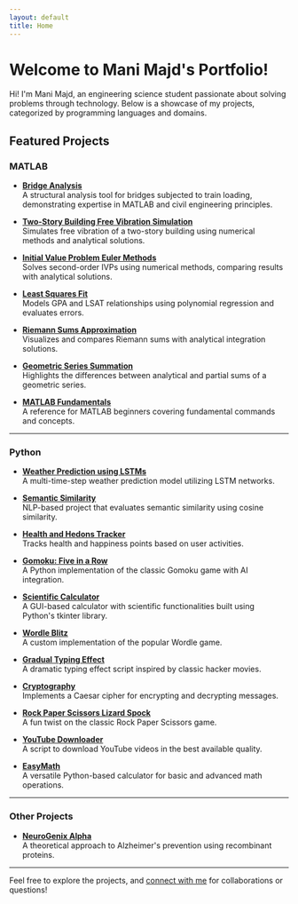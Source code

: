 ```yaml
---
layout: default
title: Home
---
```


# Welcome to Mani Majd's Portfolio!

Hi! I'm Mani Majd, an engineering science student passionate about solving problems through technology. Below is a showcase of my projects, categorized by programming languages and domains.

## Featured Projects

### MATLAB
- [**Bridge Analysis**](https://github.com/manimajd/Bridge-Analysis)  
  A structural analysis tool for bridges subjected to train loading, demonstrating expertise in MATLAB and civil engineering principles.

- [**Two-Story Building Free Vibration Simulation**](https://github.com/manimajd/Two-Story-Building-Free-Vibration-Simulation)  
  Simulates free vibration of a two-story building using numerical methods and analytical solutions.

- [**Initial Value Problem Euler Methods**](https://github.com/manimajd/Initial-Value-Problem-Euler-Methods)  
  Solves second-order IVPs using numerical methods, comparing results with analytical solutions.

- [**Least Squares Fit**](https://github.com/manimajd/Least-Squares-fit)  
  Models GPA and LSAT relationships using polynomial regression and evaluates errors.

- [**Riemann Sums Approximation**](https://github.com/manimajd/Riemann-Sums-Approximating-a-Definite-Integral)  
  Visualizes and compares Riemann sums with analytical integration solutions.

- [**Geometric Series Summation**](https://github.com/manimajd/Geometric-Series-Summation)  
  Highlights the differences between analytical and partial sums of a geometric series.

- [**MATLAB Fundamentals**](https://github.com/manimajd/MATLAB-Fundamentals)  
  A reference for MATLAB beginners covering fundamental commands and concepts.

---

### Python
- [**Weather Prediction using LSTMs**](https://github.com/manimajd/Weather-Prediction-model-using-LSTMs)  
  A multi-time-step weather prediction model utilizing LSTM networks.

- [**Semantic Similarity**](https://github.com/manimajd/Semantic-Similarity)  
  NLP-based project that evaluates semantic similarity using cosine similarity.

- [**Health and Hedons Tracker**](https://github.com/manimajd/Health-and-Hedons-Tracker)  
  Tracks health and happiness points based on user activities.

- [**Gomoku: Five in a Row**](https://github.com/manimajd/Gomuku-Five-in-a-Row-)  
  A Python implementation of the classic Gomoku game with AI integration.

- [**Scientific Calculator**](https://github.com/manimajd/Scientific-Calculator)  
  A GUI-based calculator with scientific functionalities built using Python's tkinter library.

- [**Wordle Blitz**](https://github.com/manimajd/Wordle-Blitz)  
  A custom implementation of the popular Wordle game.

- [**Gradual Typing Effect**](https://github.com/manimajd/Gradual-Typing-Effect)  
  A dramatic typing effect script inspired by classic hacker movies.

- [**Cryptography**](https://github.com/manimajd/Cryptography)  
  Implements a Caesar cipher for encrypting and decrypting messages.

- [**Rock Paper Scissors Lizard Spock**](https://github.com/manimajd/Rock_Paper_Scissors_Lizard_Spock-)  
  A fun twist on the classic Rock Paper Scissors game.

- [**YouTube Downloader**](https://github.com/manimajd/Youtube-Downloader)  
  A script to download YouTube videos in the best available quality.

- [**EasyMath**](https://github.com/manimajd/EasyMath)  
  A versatile Python-based calculator for basic and advanced math operations.

---

### Other Projects
- [**NeuroGenix Alpha**](https://github.com/manimajd/NeuroGenix-Alpha)  
  A theoretical approach to Alzheimer's prevention using recombinant proteins.

---

Feel free to explore the projects, and [connect with me](mailto:manimajd@example.com) for collaborations or questions!
